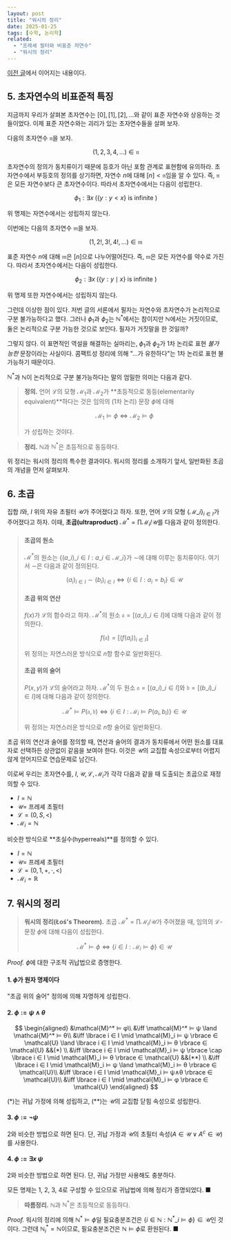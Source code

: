 ```yaml
---
layout: post
title: "워시의 정리"
date: 2025-01-25
tags: [수학, 논리학]
related:
  - "프레셰 필터와 비표준 자연수"
  - "워시의 정리"
---
```


[이전 글](https://dimenerno.github.io/2025/01/22/hypernaturals/)에서 이어지는 내용이다.

## 5. 초자연수의 비표준적 특징

지금까지 우리가 살펴본 초자연수는 $[0], [1], [2], \dots$와 같이 표준 자연수와 상응하는 것들이었다. 이제 표준 자연수와는 괴리가 있는 초자연수들을 살펴 보자.

다음의 초자연수 $\mathfrak{n}$을 보자.

$$
(1, 2, 3, 4, \dots) \in \mathfrak{n}
$$

초자연수의 정의가 동치류이기 때문에 등호가 아닌 포함 관계로 표현함에 유의하라. 초자연수에서 부등호의 정의를 상기하면, 자연수 $n$에 대해 $[n] < \mathfrak{n}$임을 알 수 있다. 즉, $\mathfrak{n}$은 모든 자연수보다 큰 초자연수이다. 따라서 초자연수에서는 다음이 성립한다.

$$
\phi_1 : \exists x \; ( \lbrace y : y < x \rbrace \text{ is infinite } )
$$

위 명제는 자연수에서는 성립하지 않는다.

이번에는 다음의 초자연수 $\mathfrak{m}$을 보자.

$$
(1, 2!, 3!, 4!, \dots) \in \mathfrak{m}
$$

표준 자연수 $n$에 대해 $\mathfrak{m}$은 $[n]$으로 나누어떨어진다. 즉, $\mathfrak{m}$은 모든 자연수를 약수로 가진다. 따라서 초자연수에서는 다음이 성립한다.

$$
\phi_2 : \exists x \; (\lbrace y : y \mid x \rbrace \text{ is infinite })
$$

위 명제 또한 자연수에서는 성립하지 않는다.

그런데 이상한 점이 있다. 저번 글의 서론에서 필자는 자연수와 초자연수가 논리적으로 구분 불가능하다고 했다. 그러나 $\phi_1$과 $\phi_2$는 $\mathbb{N}^*$에서는 참이지만 $\mathbb{N}$에서는 거짓이므로, 둘은 논리적으로 구분 가능한 것으로 보인다. 필자가 거짓말을 한 것일까?

그렇지 않다. 이 표면적인 역설을 해결하는 실마리는, $\phi_1$과 $\phi_2$가 1차 논리로 표현 _불가능한_ 문장이라는 사실이다. 콤팩트성 정리에 의해 "...가 유한하다"는 1차 논리로 표현 불가능하기 때문이다.

$\mathbb{N}^*$과 $\mathbb{N}$이 논리적으로 구분 불가능하다는 말의 엄밀한 의미는 다음과 같다.

> **정의.** 언어 $\mathcal{L}$의 모형 $\mathcal{M}_1$과 $\mathcal{M}_2$가 **초등적으로 동등(elementarily equivalent)**하다는 것은 임의의 (1차 논리) 문장 $\phi$에 대해
>
> $$
> \mathcal{M_1} \vDash \phi \iff \mathcal{M}_2 \vDash \phi
> $$
>
> 가 성립하는 것이다.

> **정리.** $\mathbb{N}$과 $\mathbb{N}^*$은 초등적으로 동등하다.

위 정리는 워시의 정리의 특수한 결과이다. 워시의 정리를 소개하기 앞서, 일반화된 초곱의 개념을 먼저 살펴보자.

## 6. 초곱

집합 $I$와, $I$ 위의 자유 초필터 $\mathcal{U}$가 주어졌다고 하자. 또한, 언어 $\mathcal{L}$의 모형 $\lbrace \mathcal{M}\_i \rbrace_{i \in I}$가 주어졌다고 하자. 이때, **초곱(ultraproduct)** $\mathcal{M}^* = \prod \mathcal{M}_i / \mathcal{U}$를 다음과 같이 정의한다.

> #### 초곱의 원소
>
> $\mathcal{M}^*$의 원소는 $\lbrace (a\_i)\_{i\in I} : a\_i \in \mathcal{M}\_i \rbrace$가 $\sim$에 대해 이루는 동치류이다. 여기서 $\sim$은 다음과 같이 정의된다.
>
> $$
> (a_i)_{i\in I} \sim (b_i)_{i \in I} \iff \lbrace i \in I : a_i = b_i \rbrace \in \mathcal{U}
> $$
>
> #### 초곱 위의 연산
>
> $f(x)$가 $\mathcal{L}$의 함수라고 하자. $\mathcal{M}^*$의 원소 $\mathfrak{a} = [(a\_i)\_{i\in I}]$에 대해 다음과 같이 정의한다.
>
> $$
> f(\mathfrak{a}) = [(f(a_i))_{i \in I}]
> $$
>
> 위 정의는 자연스러운 방식으로 $n$항 함수로 일반화된다.
>
> #### 초곱 위의 술어
>
> $P(x, y)$가 $\mathcal{L}$의 술어라고 하자. $\mathcal{M}^*$의 두 원소 $\mathfrak{a} = [(a\_i)\_{i\in I}]$와 $\mathfrak{b} = [(b\_i)\_{i\in I}]$에 대해 다음과 같이 정의한다.
>
> $$
> \mathcal{M}^* \vDash P(\mathfrak{a}, \mathfrak{b}) \iff \lbrace i \in I : \mathcal{M}_i \vDash P(a_i, b_i) \rbrace \in \mathcal{U}
> $$
>
> 위 정의는 자연스러운 방식으로 $n$항 술어로 일반화된다.

초곱 위의 연산과 술어를 정의할 때, 연산과 술어의 결과가 동치류에서 어떤 원소를 대표자로 선택하든 상관없이 같음을 보여야 한다. 이것은 $\mathcal{U}$의 교집합 속성으로부터 어렵지 않게 얻어지므로 연습문제로 남긴다.

이로써 우리는 초자연수를, $I, \mathcal{U}, \mathcal{L}, \mathcal{M}_i$가 각각 다음과 같을 때 도출되는 초곱으로 재정의할 수 있다.

- $I = \mathbb{N}$
- $\mathcal{U} =$ 프레셰 초필터
- $\mathcal{L} = (0, S, <)$
- $\mathcal{M}_i = \mathbb{N}$

비슷한 방식으로 **초실수(hyperreals)**를 정의할 수 있다.

- $I = \mathbb{N}$
- $\mathcal{U} =$ 프레셰 초필터
- $\mathcal{L} = (0, 1, +, ⋅, <)$
- $\mathcal{M}_i = \mathbb{R}$

## 7. 워시의 정리

> **워시의 정리(Łoś's Theorem).** 초곱 $\mathcal{M}^* = \prod \mathcal{M}_i / \mathcal{U}$가 주어졌을 때, 임의의 $\mathcal{L}$-문장 $\phi$에 대해 다음이 성립한다.
>
> $$
> \mathcal{M}^* \vDash \phi \iff \lbrace i \in I : \mathcal{M}_i \vDash \phi \rbrace \in \mathcal{U}
> $$

_Proof._ $\phi$에 대한 구조적 귀납법으로 증명한다.

#### 1. $\phi$가 원자 명제이다

"초곱 위의 술어" 정의에 의해 자명하게 성립한다.

#### 2. $\phi := \psi \land \theta$

$$
\begin{aligned}
&\mathcal{M}^* ⊨ φ\\
&\iff \mathcal{M}^* ⊨ ψ \land \mathcal{M}^* ⊨ θ\\
&\iff \lbrace i ∈ I \mid \mathcal{M}_i ⊨ ψ \rbrace ∈ \mathcal{U} \land \lbrace i ∈ I \mid \mathcal{M}_i ⊨ θ \rbrace ∈ \mathcal{U} &&(*)
\\
&\iff \lbrace i ∈ I \mid \mathcal{M}_i ⊨ ψ \rbrace \cap \lbrace i ∈ I \mid \mathcal{M}_i ⊨ θ \rbrace ∈ \mathcal{U} &&(**) \\
&\iff \lbrace i ∈ I \mid \mathcal{M}_i ⊨ ψ \land \mathcal{M}_i ⊨ θ \rbrace ∈ \mathcal{U}\\
&\iff \lbrace i ∈ I \mid \mathcal{M}_i ⊨ ψ∧θ \rbrace ∈ \mathcal{U}\\
&\iff \lbrace i ∈ I \mid \mathcal{M}_i ⊨ φ \rbrace ∈ \mathcal{U}
\end{aligned}
$$

$(*)$는 귀납 가정에 의해 성립하고, $(**)$는 $\mathcal{U}$의 교집합 닫힘 속성으로 성립한다.

#### 3. $\phi := \lnot \psi$

2와 비슷한 방법으로 하면 된다. 단, 귀납 가정과 $\mathcal{U}$의 초필터 속성($A \in \mathcal{U} \lor A^c \in \mathcal{U}$)를 사용한다.

#### 4. $\phi := \exists x\; \psi$

2와 비슷한 방법으로 하면 된다. 단, 귀납 가정만 사용해도 충분하다.

모든 명제는 1, 2, 3, 4로 구성할 수 있으므로 귀납법에 의해 정리가 증명되었다. ■

> **따름정리.** $\mathbb{N}$과 $\mathbb{N}^*$은 초등적으로 동등하다.

_Proof._ 워시의 정리에 의해 $\mathbb{N}^* \vDash \phi$일 필요충분조건은 $\lbrace i \in \mathbb{N} : \mathbb{N}^\ast\_i \vDash \phi \rbrace \in \mathcal{U}$인 것이다. 그런데 $\mathbb{N}^*_i = \mathbb{N}$이므로, 필요충분조건은 $\mathbb{N} \vDash \phi$로 환원된다. ■
